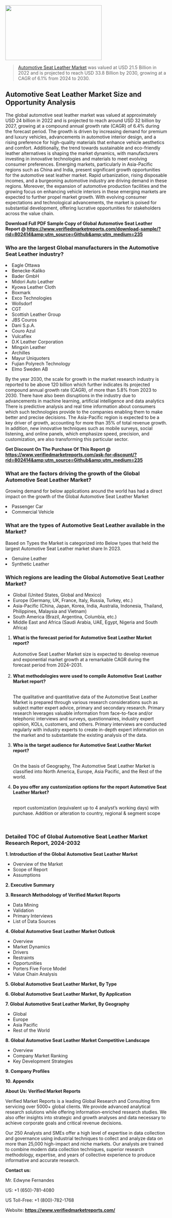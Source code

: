 <img src="https://ffe5etoiles.com/wp-content/uploads/2024/12/MST1-300x171.png" alt="" width="300" height="171" class="alignnone size-medium wp-image-20088" /><blockquote><p><p><a href="https://www.verifiedmarketreports.com/download-sample/?rid=802414&utm_source=Github&utm_medium=235" target="_blank">Automotive Seat Leather Market</a> was valued at USD 21.5 Billion in 2022 and is projected to reach USD 33.8 Billion by 2030, growing at a CAGR of 6.1% from 2024 to 2030.</p></blockquote><p><h2>Automotive Seat Leather Market Size and Opportunity Analysis</h2> The global automotive seat leather market was valued at approximately USD 24 billion in 2022 and is projected to reach around USD 32 billion by 2027, growing at a compound annual growth rate (CAGR) of 6.4% during the forecast period. The growth is driven by increasing demand for premium and luxury vehicles, advancements in automotive interior design, and a rising preference for high-quality materials that enhance vehicle aesthetics and comfort. Additionally, the trend towards sustainable and eco-friendly leather alternatives is shaping the market dynamics, with manufacturers investing in innovative technologies and materials to meet evolving consumer preferences. Emerging markets, particularly in Asia-Pacific regions such as China and India, present significant growth opportunities for the automotive seat leather market. Rapid urbanization, rising disposable incomes, and a burgeoning automotive industry are driving demand in these regions. Moreover, the expansion of automotive production facilities and the growing focus on enhancing vehicle interiors in these emerging markets are expected to further propel market growth. With evolving consumer expectations and technological advancements, the market is poised for substantial development, offering lucrative opportunities for stakeholders across the value chain. </p><p class=""><strong>Download Full PDF Sample Copy of Global Automotive Seat Leather Report @ <a href="https://www.verifiedmarketreports.com/download-sample/?rid=802414&amp;utm_source=Github&amp;utm_medium=235" target="_blank">https://www.verifiedmarketreports.com/download-sample/?rid=802414&amp;utm_source=Github&amp;utm_medium=235</a></strong></p><h3 id="" class="">Who are the largest Global manufacturers in the Automotive Seat Leather industry?</h3><p><li>Eagle Ottawa</li><li> Benecke-Kaliko</li><li> Bader GmbH</li><li> Midori Auto Leather</li><li> Kyowa Leather Cloth</li><li> Boxmark</li><li> Exco Technologies</li><li> Wollsdorf</li><li> CGT</li><li> Scottish Leather Group</li><li> JBS Couros</li><li> Dani S.p.A.</li><li> Couro Azul</li><li> Vulcaflex</li><li> D.K Leather Corporation</li><li> Mingxin Leather</li><li> Archilles</li><li> Mayur Uniquoters</li><li> Fujian Polyrech Technology</li><li> Elmo Sweden AB</li></p><div class=""><div class="" dir="" data-message-author-role="" data-message-id="" data-message-model-slug=""><div class=""><div class=""><div class=""><div class="" dir="" data-message-author-role="" data-message-id="" data-message-model-slug=""><div class=""><div class=""><p>By the year 2030, the scale for growth in the market research industry is reported to be above 120 billion which further indicates its projected compound annual growth rate (CAGR), of more than 5.8% from 2023 to 2030. There have also been disruptions in the industry due to advancements in machine learning, artificial intelligence and data analytics There is predictive analysis and real time information about consumers which such technologies provide to the companies enabling them to make better and precise decisions. The Asia-Pacific region is expected to be a key driver of growth, accounting for more than 35% of total revenue growth. In addition, new innovative techniques such as mobile surveys, social listening, and online panels, which emphasize speed, precision, and customization, are also transforming this particular sector.</p><p><strong>Get Discount On The Purchase Of This Report @&nbsp; <a href="https://www.verifiedmarketreports.com/ask-for-discount/?rid=802414&amp;utm_source=Github&amp;utm_medium=235" target="_blank">https://www.verifiedmarketreports.com/ask-for-discount/?rid=802414&amp;utm_source=Github&amp;utm_medium=235</a></strong></p></div></div></div></div></div></div></div></div><h3 id="" class="">What are the factors driving the growth of the Global Automotive Seat Leather Market?</h3><p id="" class="">Growing demand for below applications around the world has had a direct impact on the growth of the Global Automotive Seat Leather Market</p><p id="" class=""><li>Passenger Car</li><li> Commercial Vehicle</li></p><h3 id="" class="">What are the types of Automotive Seat Leather available in the Market?</h3><p id="" class="">Based on Types the Market is categorized into Below types that held the largest Automotive Seat Leather market share In 2023.</p><p id="" class=""><li>Genuine Leather</li><li> Synthetic Leather</li></p><h3 id="" class="">Which regions are leading the Global Automotive Seat Leather Market?</h3><ul><li>Global (United States, Global and Mexico)</li><li>Europe (Germany, UK, France, Italy, Russia, Turkey, etc.)</li><li>Asia-Pacific (China, Japan, Korea, India, Australia, Indonesia, Thailand, Philippines, Malaysia and Vietnam)</li><li>South America (Brazil, Argentina, Columbia, etc.)</li><li>Middle East and Africa (Saudi Arabia, UAE, Egypt, Nigeria and South Africa)</li></ul><p><ol><li><strong>What is the forecast period for Automotive Seat Leather Market report?<br /></strong><br /><span data-sheets-root="1" data-sheets-value="{&quot;1&quot;:2,&quot;2&quot;:&quot;XXXX size is expected to develop revenue and exponential market growth at a remarkable CAGR during the forecast period from 2024&ndash;2030.&quot;}" data-sheets-userformat="{&quot;2&quot;:12674,&quot;4&quot;:{&quot;1&quot;:2,&quot;2&quot;:16776960},&quot;10&quot;:2,&quot;11&quot;:0,&quot;15&quot;:&quot;Arial&quot;,&quot;16&quot;:12}">Automotive Seat Leather Market size is expected to develop revenue and exponential market growth at a remarkable CAGR during the forecast period from 2024&ndash;2031.</span><br /><br /></li><li><strong>What methodologies were used to compile Automotive Seat Leather Market report?<br /><br /></strong><p>The qualitative and quantitative data of the&nbsp;Automotive Seat Leather Market is prepared through various research considerations such as subject matter expert advice, primary and secondary research. Primary research leverages valuable information from face-to-face and/or telephonic interviews and surveys, questionnaires, industry expert opinion, KOLs, customers, and others. Primary interviews are conducted regularly with industry experts to create in-depth expert information on the market and to substantiate the existing analysis of the data.&nbsp;</p></li><li><strong>Who is the target audience for Automotive Seat Leather Market report?<br /><br /></strong><p>On the basis of Geography, The&nbsp;Automotive Seat Leather Market is classified into North America, Europe, Asia Pacific, and the Rest of the world.</p></li><li><strong>Do you offer any customization options for the report Automotive Seat Leather Market?<br /><br /></strong><p>report customization (equivalent up to 4 analyst&rsquo;s working days) with purchase. Addition or alteration to country, regional &amp; segment scope</p><p>&nbsp;</p></li></ol></p><h3 id="" class="">Detailed TOC of Global Automotive Seat Leather Market Research Report, 2024-2032</h3><p id="" class=""><strong>1. Introduction of the Global Automotive Seat Leather Market</strong></p><ul><li>Overview of the Market</li><li>Scope of Report</li><li>Assumptions</li></ul><p id="" class=""><strong>2. Executive Summary</strong></p><p id="" class=""><strong>3. Research Methodology of&nbsp;Verified Market Reports</strong></p><ul><li>Data Mining</li><li>Validation</li><li>Primary Interviews</li><li>List of Data Sources</li></ul><p id="" class=""><strong>4. Global Automotive Seat Leather Market Outlook</strong></p><ul><li>Overview</li><li>Market Dynamics</li><li>Drivers</li><li>Restraints</li><li>Opportunities</li><li>Porters Five Force Model</li><li>Value Chain Analysis</li></ul><p id="" class=""><strong>5. Global Automotive Seat Leather Market, By&nbsp;Type</strong></p><p id="" class=""><strong>6. Global Automotive Seat Leather Market, By Application</strong></p><p id="" class=""><strong>7. Global Automotive Seat Leather Market, By Geography</strong></p><ul><li>Global</li><li>Europe</li><li>Asia Pacific</li><li>Rest of the World</li></ul><p id="" class=""><strong>8. Global Automotive Seat Leather Market Competitive Landscape</strong></p><ul><li>Overview</li><li>Company Market Ranking</li><li>Key Development Strategies</li></ul><p id="" class=""><strong>9. Company Profiles</strong></p><p id="" class=""><strong>10. Appendix</strong></p><p id="" class=""><strong>About Us: Verified Market Reports</strong></p><p id="" class="">Verified Market Reports is a leading Global Research and Consulting firm servicing over 5000+ global clients. We provide advanced analytical research solutions while offering information-enriched research studies. We also offer insights into strategic and growth analyses and data necessary to achieve corporate goals and critical revenue decisions.</p><p id="" class="">Our 250 Analysts and SMEs offer a high level of expertise in data collection and governance using industrial techniques to collect and analyze data on more than 25,000 high-impact and niche markets. Our analysts are trained to combine modern data collection techniques, superior research methodology, expertise, and years of collective experience to produce informative and accurate research.</p><p id="" class=""><strong>Contact us:</strong></p><p id="" class="">Mr. Edwyne Fernandes</p><p id="" class="">US: +1 (650)-781-4080</p><p id="" class="">US Toll-Free: +1 (800)-782-1768</p><p id="" class="">Website: <a target="" data-test-app-aware-link=""><strong>https://www.verifiedmarketreports.com/</strong></a></p>
